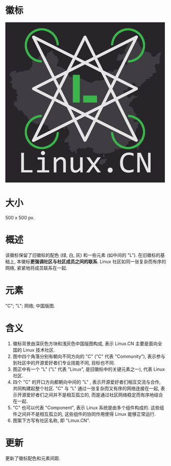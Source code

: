 # 徽标
![Logo](logo.png)

# 大小
500 x 500 px.

# 概述
该徽标保留了旧徽标的配色 (绿, 白, 灰) 和一些元素 (如中间的 "L"). 在旧徽标的基础上, 本徽标**更强调社区与社区成员之间的联系**. Linux 社区如同一张复杂而有序的网络, 紧紧地将成员联系在一起.

# 元素
"C"; "L"; 网络; 中国版图.

# 含义
1. 徽标背景由深灰色方块和浅灰色中国版图构成, 表示 Linux.CN 主要是面向全国的 Linux 技术社区.
2. 图中四个角落分别有朝向不同方向的 "C" ("C" 代表 "Community"), 表示参与到社区中的开源爱好者们专业技能不同, 目标也不同.
3. 图正中有一个 "L" ("L" 代表 "Linux", 是旧徽标中的关键元素之一), 代表 Linux 社区.
4. 四个 "C" 的开口方向都朝向中间的 "L" , 表示开源爱好者们相互交流与合作, 共同构建起整个社区. "C" 与 "L" 通过一张复杂而又有序的网络连接在一起, 表示开源爱好者们之间并不是相互孤立的, 而是通过社区网络稳定而有序地结合在一起.
5. "C" 也可以代表 "Component", 表示 Linux 系统是由多个组件构成的. 这些组件之间并不是相互孤立的, 这些组件的协同作用使得 Linux 能够正常运行.
6. 图案下方写有社区名称, 即 "Linux.CN".

# 更新
更新了徽标配色和元素间距.
